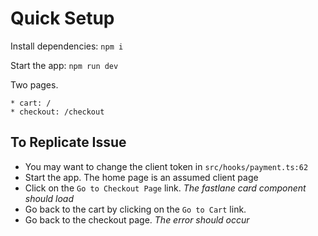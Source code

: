 # Quick Setup

Install dependencies: `npm i`

Start the app: `npm run dev`

Two pages.

    * cart: /
    * checkout: /checkout

## To Replicate Issue

- You may want to change the client token in `src/hooks/payment.ts:62`
- Start the app. The home page is an assumed client page
- Click on the `Go to Checkout Page` link. _The fastlane card component should load_
- Go back to the cart by clicking on the `Go to Cart` link.
- Go back to the checkout page. _The error should occur_
